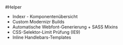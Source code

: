 #Helper

* Indexr - Komponentenübersicht
* Custom Modernizr Builds
* Automatische Webfont-Generierung + SASS Mixins 
* CSS-Selektor-Limit Prüfung (IE9)
* Inline Handlebars-Templates
